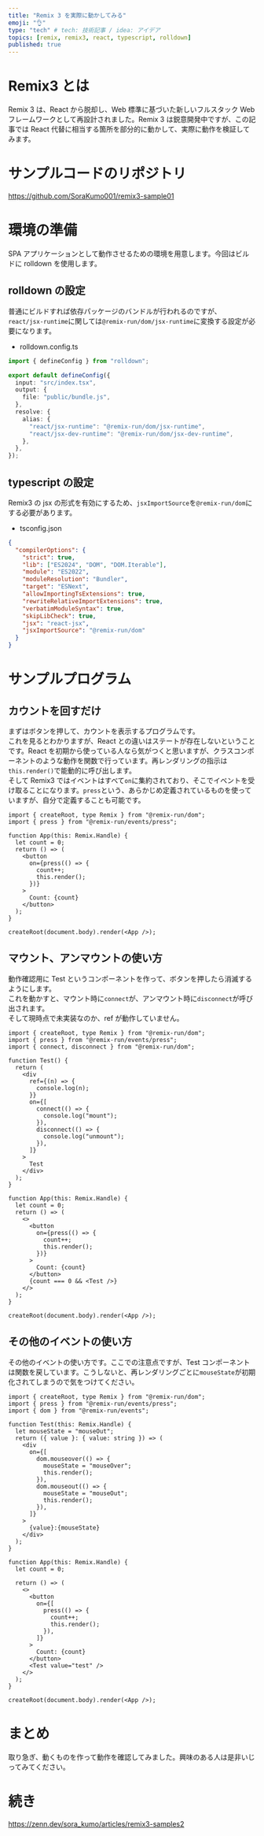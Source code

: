 ```yaml
---
title: "Remix 3 を実際に動かしてみる"
emoji: "👌"
type: "tech" # tech: 技術記事 / idea: アイデア
topics: [remix, remix3, react, typescript, rolldown]
published: true
---
```


# Remix3 とは

Remix 3 は、React から脱却し、Web 標準に基づいた新しいフルスタック Web フレームワークとして再設計されました。Remix 3 は鋭意開発中ですが、この記事では React 代替に相当する箇所を部分的に動かして、実際に動作を検証してみます。

# サンプルコードのリポジトリ

https://github.com/SoraKumo001/remix3-sample01

# 環境の準備

SPA アプリケーションとして動作させるための環境を用意します。今回はビルドに rolldown を使用します。

## rolldown の設定

普通にビルドすれば依存パッケージのバンドルが行われるのですが、`react/jsx-runtime`に関しては`@remix-run/dom/jsx-runtime`に変換する設定が必要になります。

- rolldown.config.ts

```ts
import { defineConfig } from "rolldown";

export default defineConfig({
  input: "src/index.tsx",
  output: {
    file: "public/bundle.js",
  },
  resolve: {
    alias: {
      "react/jsx-runtime": "@remix-run/dom/jsx-runtime",
      "react/jsx-dev-runtime": "@remix-run/dom/jsx-dev-runtime",
    },
  },
});
```

## typescript の設定

Remix3 の jsx の形式を有効にするため、`jsxImportSource`を`@remix-run/dom`にする必要があります。

- tsconfig.json

```json
{
  "compilerOptions": {
    "strict": true,
    "lib": ["ES2024", "DOM", "DOM.Iterable"],
    "module": "ES2022",
    "moduleResolution": "Bundler",
    "target": "ESNext",
    "allowImportingTsExtensions": true,
    "rewriteRelativeImportExtensions": true,
    "verbatimModuleSyntax": true,
    "skipLibCheck": true,
    "jsx": "react-jsx",
    "jsxImportSource": "@remix-run/dom"
  }
}
```

# サンプルプログラム

## カウントを回すだけ

まずはボタンを押して、カウントを表示するプログラムです。  
これを見るとわかりますが、React との違いはステートが存在しないということです。React を初期から使っている人なら気がつくと思いますが、クラスコンポーネントのような動作を関数で行っています。再レンダリングの指示は`this.render()`で能動的に呼び出します。  
そして Remix3 ではイベントはすべて`on`に集約されており、そこでイベントを受け取ることになります。`press`という、あらかじめ定義されているものを使っていますが、自分で定義することも可能です。

```tsx
import { createRoot, type Remix } from "@remix-run/dom";
import { press } from "@remix-run/events/press";

function App(this: Remix.Handle) {
  let count = 0;
  return () => (
    <button
      on={press(() => {
        count++;
        this.render();
      })}
    >
      Count: {count}
    </button>
  );
}

createRoot(document.body).render(<App />);
```

## マウント、アンマウントの使い方

動作確認用に Test というコンポーネントを作って、ボタンを押したら消滅するようにします。  
これを動かすと、マウント時に`connect`が、アンマウント時に`disconnect`が呼び出されます。  
そして現時点で未実装なのか、ref が動作していません。

```tsx
import { createRoot, type Remix } from "@remix-run/dom";
import { press } from "@remix-run/events/press";
import { connect, disconnect } from "@remix-run/dom";

function Test() {
  return (
    <div
      ref={(n) => {
        console.log(n);
      }}
      on={[
        connect(() => {
          console.log("mount");
        }),
        disconnect(() => {
          console.log("unmount");
        }),
      ]}
    >
      Test
    </div>
  );
}

function App(this: Remix.Handle) {
  let count = 0;
  return () => (
    <>
      <button
        on={press(() => {
          count++;
          this.render();
        })}
      >
        Count: {count}
      </button>
      {count === 0 && <Test />}
    </>
  );
}

createRoot(document.body).render(<App />);
```

## その他のイベントの使い方

その他のイベントの使い方です。ここでの注意点ですが、Test コンポーネントは関数を戻しています。こうしないと、再レンダリングごとに`mouseState`が初期化されてしまうので気をつけてください。

```tsx
import { createRoot, type Remix } from "@remix-run/dom";
import { press } from "@remix-run/events/press";
import { dom } from "@remix-run/events";

function Test(this: Remix.Handle) {
  let mouseState = "mouseOut";
  return ({ value }: { value: string }) => (
    <div
      on={[
        dom.mouseover(() => {
          mouseState = "mouseOver";
          this.render();
        }),
        dom.mouseout(() => {
          mouseState = "mouseOut";
          this.render();
        }),
      ]}
    >
      {value}:{mouseState}
    </div>
  );
}

function App(this: Remix.Handle) {
  let count = 0;

  return () => (
    <>
      <button
        on={[
          press(() => {
            count++;
            this.render();
          }),
        ]}
      >
        Count: {count}
      </button>
      <Test value="test" />
    </>
  );
}

createRoot(document.body).render(<App />);
```

# まとめ

取り急ぎ、動くものを作って動作を確認してみました。興味のある人は是非いじってみてください。

# 続き

https://zenn.dev/sora_kumo/articles/remix3-samples2
